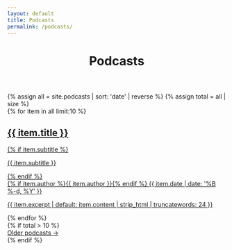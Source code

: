 ```yaml
---
layout: default
title: Podcasts
permalink: /podcasts/
---
```

<main id="site-main" class="site-main px-4 md:px-6">
  <header class="tag-header">
    <h1 class="tag-title">Podcasts</h1>
  </header>
  {% assign all = site.podcasts | sort: 'date' | reverse %}
  {% assign total = all | size %}
  <div class="reviews-list">
    {% for item in all limit:10 %}
      <a class="review-row card-frame" href="{{ item.url | relative_url }}">
        <div class="review-row-inner">
          <h2 class="review-row-title">{{ item.title }}</h2>
          {% if item.subtitle %}<p class="review-row-sub">{{ item.subtitle }}</p>{% endif %}
          <div class="review-row-meta">
            {% if item.author %}<span class="review-row-author">{{ item.author }}</span>{% endif %}
            <time class="review-row-date" datetime="{{ item.date | date: '%Y-%m-%d' }}">{{ item.date | date: '%B %-d, %Y' }}</time>
          </div>
          <p class="review-row-excerpt">{{ item.excerpt | default: item.content | strip_html | truncatewords: 24 }}</p>
        </div>
      </a>
    {% endfor %}
  </div>
  {% if total > 10 %}
  <nav class="pager">
    <a class="pager-next" href="{{ '/podcasts/page/2/' | relative_url }}">Older podcasts →</a>
  </nav>
  {% endif %}
</main>

